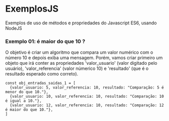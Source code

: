 # ExemplosJS
Exemplos de uso de métodos e propriedades do Javascript ES6, usando NodeJS

### Exemplo 01: é maior do que 10 ?
O objetivo é criar um algoritmo que compara um valor numérico com o número 10 e depois exiba uma mensagem. Porém, vamos criar primeiro um objeto que irá conter as propriedades 'valor_usuario' (valor digitado pelo usuário), 'valor_referencia' (valor númerico 10) e 'resultado' (que é o resultado esperado como correto).

    const obj_entradas_saidas_1 = [
      {valor_usuario: 5, valor_referencia: 10, resultado: "Comparação: 5 é menor do que 10."},
      {valor_usuario: 10, valor_referencia: 10, resultado: "Comparação: 10 é igual a 10."},
      {valor_usuario: 12, valor_referencia: 10, resultado: "Comparação: 12 é maior do que 10."},
    ]

